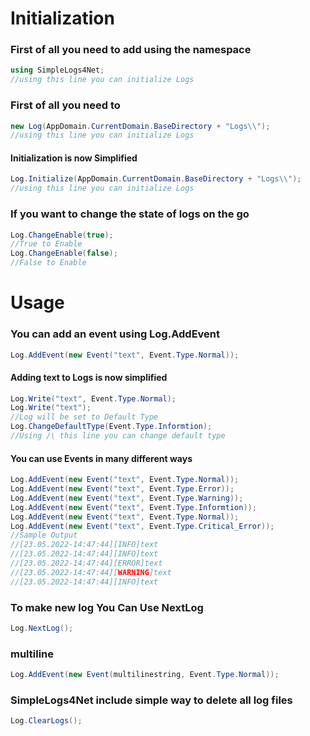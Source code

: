 # Initialization
### First of all you need to add using the namespace
```c#
using SimpleLogs4Net;
//using this line you can initialize Logs
```
### First of all you need to 
```c#
new Log(AppDomain.CurrentDomain.BaseDirectory + "Logs\\");
//using this line you can initialize Logs
```
#### Initialization is now Simplified 
```c#
Log.Initialize(AppDomain.CurrentDomain.BaseDirectory + "Logs\\");
//using this line you can initialize Logs
```
### If you want to change the state of logs on the go 
```c#
Log.ChangeEnable(true);
//True to Enable
Log.ChangeEnable(false);
//False to Enable
```
# Usage
### You can add an event using Log.AddEvent
```c#
Log.AddEvent(new Event("text", Event.Type.Normal));
```
#### Adding text to Logs is now simplified
```c#
Log.Write("text", Event.Type.Normal);
Log.Write("text");
//Log will be set to Default Type
Log.ChangeDefaultType(Event.Type.Informtion);
//Using /\ this line you can change default type
```
#### You can use Events in many different ways
```c#
Log.AddEvent(new Event("text", Event.Type.Normal));
Log.AddEvent(new Event("text", Event.Type.Error));
Log.AddEvent(new Event("text", Event.Type.Warning));
Log.AddEvent(new Event("text", Event.Type.Informtion));
Log.AddEvent(new Event("text", Event.Type.Normal));
Log.AddEvent(new Event("text", Event.Type.Critical_Error));
//Sample Output 
//[23.05.2022-14:47:44][INFO]text
//[23.05.2022-14:47:44][INFO]text
//[23.05.2022-14:47:44][ERROR]text
//[23.05.2022-14:47:44][WARNING]text
//[23.05.2022-14:47:44][INFO]text
```
### To make new log You Can Use NextLog
```c#
Log.NextLog();
```
### multiline
```c#
Log.AddEvent(new Event(multilinestring, Event.Type.Normal));
```
### SimpleLogs4Net include simple way to delete all log files
```c#
Log.ClearLogs();
```
